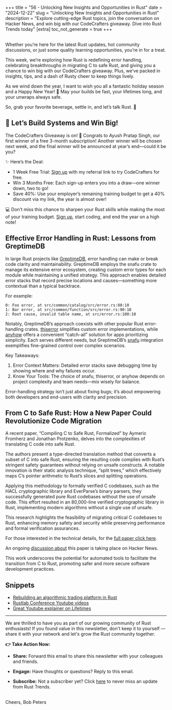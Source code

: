 +++
title = "56 - Unlocking New Insights and Opportunities in Rust"
date = "2024-12-22"
slug =  "Unlocking New Insights and Opportunities in Rust"
description = "Explore cutting-edge Rust topics, join the conversation on Hacker News, and win big with our CodeCrafters giveaway. Dive into Rust Trends today"
[extra]
toc_not_generate = true
+++

<br>
Whether you’re here for the latest Rust updates, hot community discussions, or just some quality learning opportunities, you’re in for a treat.

This week, we’re exploring how Rust is redefining error handling, celebrating breakthroughs in migrating C to safe Rust, and giving you a chance to win big with our CodeCrafters giveaway. Plus, we’ve packed in insights, tips, and a dash of Rusty cheer to keep things lively.

As we wind down the year, I want to wish you all a fantastic holiday season and a Happy New Year! 🎄 May your builds be fast, your lifetimes long, and your unwraps always safe.

So, grab your favorite beverage, settle in, and let’s talk Rust. 🚀

## 🚀 Let’s Build Systems and Win Big!
The CodeCrafters Giveaway is on! 🎉 Congrats to Ayush Pratap Singh, our first winner of a free 3-month subscription! Another winner will be chosen next week, and the final winner will be announced at year’s end—could it be you?

✨ Here’s the Deal:
 - 1 Week Free Trial: <a href="https://app.codecrafters.io/join?via=Rust-Trends" target="_blank">Sign up</a> with my referral link to try CodeCrafters for free.
 - Win 3 Months Free: Each sign-up enters you into a draw—one winner down, two to go!
 - Save 40%: Use your employer’s remaining training budget to get a 40% discount via my link, the year is almost over!

💻 Don’t miss this chance to sharpen your Rust skills while making the most of your training budget. <a href="https://app.codecrafters.io/join?via=Rust-Trends" target="_blank">Sign up</a>, start coding, and end the year on a high note!

## Effective Error Handling in Rust: Lessons from GreptimeDB
In large Rust projects like <a href="https://greptime.com/blogs/2024-05-07-error-rust" target="_blank">GreptimeDB</a>, error handling can make or break code clarity and maintainability. GreptimeDB employs the snafu crate to manage its extensive error ecosystem, creating custom error types for each module while maintaining a unified strategy. This approach enables detailed error stacks that record precise locations and causes—something more contextual than a typical backtrace.

For example:
```
0: Foo error, at src/common/catalog/src/error.rs:80:10
1: Bar error, at src/common/function/src/error.rs:90:10
2: Root cause, invalid table name, at src/error.rs:100:10
```

Notably, GreptimeDB’s approach coexists with other popular Rust error-handling crates. <a href="https://github.com/dtolnay/thiserror" target="_blank">thiserror</a> simplifies custom error implementations, while <a href="https://github.com/dtolnay/anyhow" target="_blank">anyhow</a> offers a convenient “catch-all” solution for apps prioritizing simplicity. Each serves different needs, but GreptimeDB’s <a href="https://github.com/shepmaster/snafu" target="_blank">snafu</a> integration exemplifies fine-grained control over complex scenarios.

Key Takeaways:
 1. Error Context Matters: Detailed error stacks save debugging time by showing where and why failures occur.
 2. Know Your Tools: The choice of snafu, thiserror, or anyhow depends on project complexity and team needs—mix wisely for balance.

Error-handling strategy isn’t just about fixing bugs; it’s about empowering both developers and end-users with clarity and precision.

## From C to Safe Rust: How a New Paper Could Revolutionize Code Migration
A recent paper, “Compiling C to Safe Rust, Formalized” by Aymeric Fromherz and Jonathan Protzenko, delves into the complexities of translating C code into safe Rust.

The authors present a type-directed translation method that converts a subset of C into safe Rust, ensuring the resulting code complies with Rust’s stringent safety guarantees without relying on unsafe constructs. A notable innovation is their static analysis technique, “split trees,” which effectively maps C’s pointer arithmetic to Rust’s slices and splitting operations.

Applying this methodology to formally verified C codebases, such as the HACL cryptographic library and EverParse’s binary parsers, they successfully generated pure Rust codebases without the use of unsafe code. This effort resulted in an 80,000-line verified cryptographic library in Rust, implementing modern algorithms without a single use of unsafe.

This research highlights the feasibility of migrating critical C codebases to Rust, enhancing memory safety and security while preserving performance and formal verification assurances.

For those interested in the technical details, for the <a href="https://arxiv.org/pdf/2412.15042" target="_blank">full paper click here</a>.

An ongoing <a href="https://news.ycombinator.com/item?id=42476192" target="_blank">discussion about</a> this paper is taking place on Hacker News.

This work underscores the potential for automated tools to facilitate the transition from C to Rust, promoting safer and more secure software development practices.

## Snippets

 - <a href="https://nexustrade.io/blog/i-spent-2-years-rebuilding-my-algorithmic-trading-platform-in-rust-i-have-noregrets-20241205" target="_blank">Rebuilding an algorithmic trading platform in Rust</a>
 - <a href="https://www.youtube.com/@rustlabconference3671/videos" target="_blank">Rustlab Conference Youtube videos</a>
 - <a href="https://www.youtube.com/watch?v=gRAVZv7V91Q&ab_channel=leddoo" target="_blank">Great Youtube explainer on Lifetimes</a>

___

We are thrilled to have you as part of our growing community of Rust enthusiasts! If you found value in this newsletter, don't keep it to yourself — share it with your network and let's grow the Rust community together.

__👉 Take Action Now:__<br>
- __Share:__ Forward this email to share this newsletter with your colleagues and friends.

- __Engage:__ Have thoughts or questions? Reply to this email.

- __Subscribe:__ Not a subscriber yet? Click <a href="/signup/">here</a> to never miss an update from Rust Trends.<br><br>

Cheers,
Bob Peters
